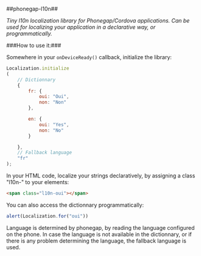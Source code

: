 ##phonegap-l10n##

*Tiny l10n localization library for Phonegap/Cordova applications. Can be used for localizing your application in a declarative way, or programmatically.*

###How to use it:###

Somewhere in your `onDeviceReady()` callback, initialize the library:

```javascript
Localization.initialize
(
    // Dictionnary
    { 
        fr: {
            oui: "Oui",
            non: "Non"
        },

        en: {
            oui: "Yes",
            non: "No"
        }

    },
    // Fallback language
    "fr"
);
```

In your HTML code, localize your strings declaratively, by assigning
a class "l10n-<dictionnary key>" to your elements:

```html
<span class="l10n-oui"></span>
```

You can also access the dictionnary programmatically:

```javascript
alert(Localization.for("oui"))
```

Language is determined by phonegap, by reading the language configured on the 
phone. In case the language is not available in the dictionnary, or if there is
any problem determining the language, the fallback language is used.